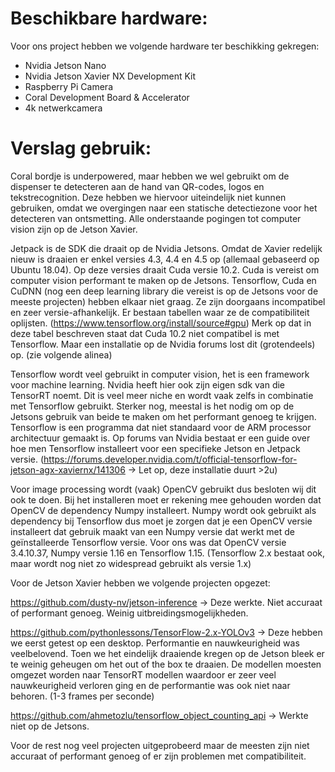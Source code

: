 # Beschikbare hardware:

Voor ons project hebben we volgende hardware ter beschikking gekregen:

- Nvidia Jetson Nano 
- Nvidia Jetson Xavier NX Development Kit
- Raspberry Pi Camera
- Coral Development Board & Accelerator
- 4k netwerkcamera

# Verslag gebruik:

Coral bordje is underpowered, maar hebben we wel gebruikt om de dispenser te detecteren aan de hand van QR-codes, logos en tekstrecognition. Deze hebben we hiervoor uiteindelijk niet kunnen gebruiken, omdat we overgingen naar een statische detectiezone voor het detecteren van ontsmetting. Alle onderstaande pogingen tot computer vision zijn op de Jetson Xavier.

Jetpack is de SDK die draait op de Nvidia Jetsons. Omdat de Xavier redelijk nieuw is draaien er enkel versies 4.3, 4.4 en 4.5 op (allemaal gebaseerd op Ubuntu 18.04). Op deze versies draait Cuda versie 10.2. Cuda is vereist om computer vision performant te maken op de Jetsons. Tensorflow, Cuda en CuDNN (nog een deep learning library die vereist is op de Jetsons voor de meeste projecten) hebben elkaar niet graag. Ze zijn doorgaans incompatibel en zeer versie-afhankelijk. Er bestaan tabellen waar ze de compatibiliteit oplijsten. (https://www.tensorflow.org/install/source#gpu) Merk op dat in deze tabel beschreven staat dat Cuda 10.2 niet compatibel is met Tensorflow. Maar een installatie op de Nvidia forums lost dit (grotendeels) op. (zie volgende alinea)

Tensorflow wordt veel gebruikt in computer vision, het is een framework voor machine learning. Nvidia heeft hier ook zijn eigen sdk van die TensorRT noemt. Dit is veel meer niche en wordt vaak zelfs in combinatie met Tensorflow gebruikt. Sterker nog, meestal is het nodig om op de Jetsons gebruik van beide te maken om het performant genoeg te krijgen. Tensorflow is een programma dat niet standaard voor de ARM processor architectuur gemaakt is. Op forums van Nvidia bestaat er een guide over hoe men Tensorflow installeert voor een specifieke Jetson en Jetpack versie. (https://forums.developer.nvidia.com/t/official-tensorflow-for-jetson-agx-xaviernx/141306  -> Let op, deze installatie duurt >2u)

Voor image processing wordt (vaak) OpenCV gebruikt dus besloten wij dit ook te doen. Bij het installeren moet er rekening mee gehouden worden dat OpenCV de dependency Numpy installeert. Numpy wordt ook gebruikt als dependency bij Tensorflow dus moet je zorgen dat je een OpenCV versie installeert dat gebruik maakt van een Numpy versie dat werkt met de geïnstalleerde Tensorflow versie. Voor ons was dat OpenCV versie 3.4.10.37, Numpy versie 1.16 en Tensorflow 1.15. (Tensorflow 2.x bestaat ook, maar wordt nog niet zo widespread gebruikt als versie 1.x)

Voor de Jetson Xavier hebben we volgende projecten opgezet: 

https://github.com/dusty-nv/jetson-inference -> Deze werkte. Niet accuraat of performant genoeg. Weinig uitbreidingsmogelijkheden. 

https://github.com/pythonlessons/TensorFlow-2.x-YOLOv3 -> Deze hebben we eerst getest op een desktop. Performantie en nauwkeurigheid was veelbelovend. Toen we het eindelijk draaiende kregen op de Jetson bleek er te weinig geheugen om het out of the box te draaien. De modellen moesten omgezet worden naar TensorRT modellen waardoor er zeer veel nauwkeurigheid verloren ging en de performantie was ook niet naar behoren. (1-3 frames per seconde)

https://github.com/ahmetozlu/tensorflow_object_counting_api -> Werkte niet op de Jetsons. 

Voor de rest nog veel projecten uitgeprobeerd maar de meesten zijn niet accuraat of performant genoeg of er zijn problemen met compatibiliteit. 
